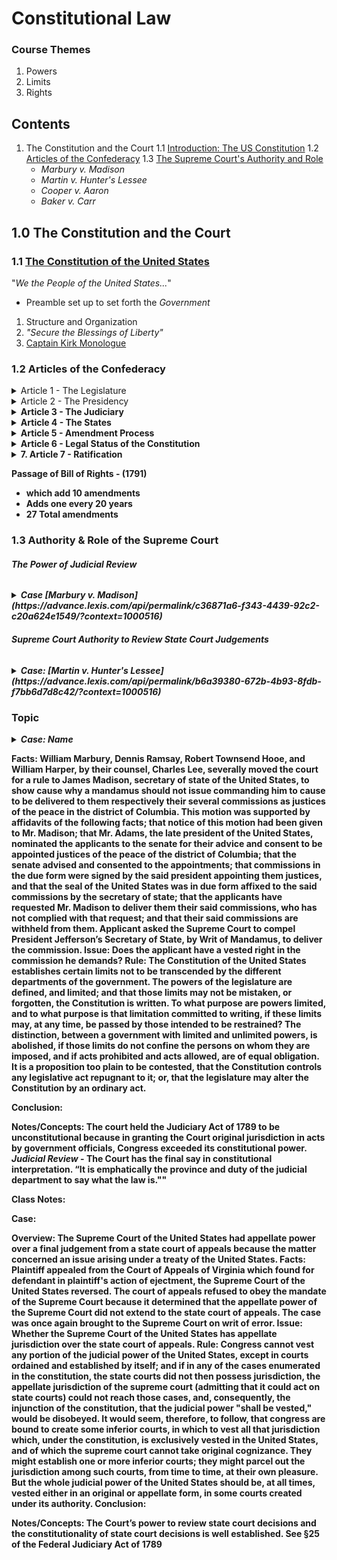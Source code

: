 # Constitutional Law
### Course Themes
1. Powers
2. Limits
3. Rights



## Contents

1. The Constitution and the Court
  1.1 [Introduction: The US Constitution](#11-introduction)
  1.2 [Articles of the Confederacy](https://alexeibex.github.io/constitutionallaw#12-articles-of-the-confederacy)
  1.3 [The Supreme Court's Authority and Role](#1.2)
     - *Marbury v. Madison*
     - *Martin v. Hunter's Lessee*
     - *Cooper v. Aaron*
     - *Baker v. Carr*

## 1.0 The Constitution and the Court
### 1.1 [The Constitution of the United States](https://www.law.cornell.edu/constitution)
"*We the People of the United States...*"
* Preamble set up to set forth the *Government*
1. Structure and Organization
1. *"Secure the Blessings of Liberty"*
1. [Captain Kirk Monologue](https://www.youtube.com/watch?v=uGO-SldLrNA)

### 1.2 Articles of the Confederacy

<details>
<summary>Article 1 - The Legislature</summary>
<ul>
  <li><b>Section 1: Legislative Powers</b></li>
    <ul>
      <li><i>"All Legislative Power herein granted shall be vested in a Congress of the United States"</i></li>
    </ul>
  <li><b>Section 2: The House of Representatives</b></li>
    <ul>
      <li>Creation of House and sets election terms.</li>
      <li>1st Stain of the Constitution* The 3/5ths clause</li>
    </ul>
  <li><b>Section 3: The Senate & Impeachment</b></li>
    <ul>
      <li>Creation of Senate and election terms</li>
      <li>Separate but **Interlocking** Powers</li>
      <li>Vice President has vote if tie</li>
      <li>Senate has the sole power to try all Impeachment</li>
      <li>"...on Oath or affirmation."</li>
      <li>Chief Justice of SCOTUS will preside over Impeachment</li>
      <li>Impeachment requires 2/3rds majority</li>
      <li>Impeachment results in exit from office</li>
    </ul>
  <li><b>Section 6: Compensation and Privileges of Members</b></li>
    <ul>
      <li>Prevention of abuse to promote free discussion & debate</li>
      <li>"for any Speech or Debate...they shall not be questioned in any other place"</li>
    </ul>
  <li><b>Section 7: Passage of Bills</b></li>
    <ul>
      <li>"Swiss Timepiece process of creation of law"</li>
      <li>"Let's make it **Hard** for the government to act..."</li>
    </ul>
  <li><b> Section 8: Scope of Legislative Power</b></li>
    <ul>
      <li>Commerce Clause of Congress</li>
      <li>"The Power to regulate Commerce among <b>different places...</b>"</li>
      <li>Patents & Trademarks</li>
      <li>International Law</li>
      <li>War Powers</li>
      <li>Necessary & Proper - <b><i>Elastic Clause</b></i></li>
    </ul>
  <li><b>Section 9:Limits on Legislative Power</b></li>
    <ul>
      <li>Stain #2 - Commerce of slaves</li>
      <li>Habeas Corpus</li>
      <li>Ex Post Facto</li>
      <li>No Title of Nobility & No Emoluments</li>
    </ul>
  <li><b>Section 10: Limits on States</b></li>
    <ul>
    <li>States cannot get involved in treaties</li>
    <li>No Bills of attainder & Ex Post Facto</li>
    <li>No Law impairing federal law</li>
    
</details>

<details>
<summary>Article 2 - The Presidency</summary>
  <ul>
    <li><b>Section 1: Election, Installation, Removal</b></li>
      <ul>
        <li>Natural Born citizen</li>
        <li>35 years old</li>
        <li>The Oath "I do solemnly swear"</li>
      </ul>
<li><b>Section 2: Presidential Powers<b></li>
  <ul>
    <li>Commander and Chief
    <li>Reprieves and Pardons
    <li><b>Appointment of all officials<b></li>
  </ul>
<li><b>Section 3:** *State of the Union, Receive Ambassadors, Laws Faithfully Executed, Commission Officers</b></li>
  <li>State of the Union</li>
<li><b>Section 4: Impeachment<b></li>
</ul>

</details>

<details>
<summary>Article 3 - The Judiciary</summary>
<ul>
  <li><b>Section 1: Judicial Power Vested</b></li>
  <li><b>Section 2: Scope of Judicial Power</b></li>
    <ul>
      <li>Subject Matter Jurisdiction</li>
      <li>Appellate Jurisdiction v. Original Jurisdiction</li>
      <li>Procedure of...</li>
    </ul>
<li><b>Section 3: Treason</b></li>
    <ul>
      <li>Specific guidelines for Treason</li>
    </ul>

</details>

<details>
<summary>Article 4 - The States</summary>

- **Section 1:** *Full Faith and Credit*
- **Section 2:** *Privileges & Immunities, Extradition, Fugitive Slaves*
- **Section 3:** *Admission of States*
  - Senate as an Undemocratic institution
- **Section 4:** *Guarantees to States*

</details>

<details>
<summary>Article 5 - Amendment Process</summary>

- 2/3rds & 3/4ths requirements for amendments
- Very Difficult to Change the Constitution
    - Super Super Majority

</details>

<details>
<summary>Article 6 - Legal Status of the Constitution</summary>

- Supremacy Clause
- "but no religious test shall ever be required..."


</details>

<details>
<summary>7. Article 7 - Ratification</summary>


</details>

Passage of Bill of Rights - (1791)



 - which add 10 amendments
 - Adds one every 20 years
 - 27 Total amendments

### 1.3 Authority & Role of the Supreme Court

###### ***The Power of Judicial Review***

<details>

<summary><i>Case [Marbury v. Madison](https://advance.lexis.com/api/permalink/c36871a6-f343-4439-92c2-c20a624e1549/?context=1000516)</i></summary>
<ul>
  <li><b>Overview:</b>Even though an applicant had a legal right to his appointment as justice of the peace, he was not entitled to a mandamus because the act giving the U.S. Supreme Court authority to issue a mandamus to an officer violated the Constitution.</li>
<br>
  <li><b>Facts:</b></li>
<br>
  <li><b>Issue:</b></li>
<br>
  <li><b>Rule:</b></li>
<br>
  <li><b>Conclusion:</b></li>
<br>
  <li><b>Notes/Concepts:</b></li>
<br>

</details>

###### ***Supreme Court Authority to Review State Court Judgements***

<details>

<summary><i>Case: [Martin v. Hunter's Lessee](https://advance.lexis.com/api/permalink/b6a39380-672b-4b93-8fdb-f7bb6d7d8c42/?context=1000516)</i></summary>
<ul>
  <li><b>Overview:</b> Even though an applicant had a legal right to his appointment as justice of the peace, he was not entitled to a mandamus because the act giving the U.S. Supreme Court authority to issue a mandamus to an officer violated the Constitution.</li>
<br>
  <li><b>Facts:</b></li>
<br>
  <li><b>Issue:</b></li>
<br>
  <li><b>Rule:</b></li>
<br>
  <li><b>Conclusion:</b></li>
<br>
  <li><b>Notes/Concepts:</b></li>
<br>

</details>

### Topic

<details>

<summary><i>Case: Name</i></summary>
<ul>
  <li><b>Overview:</b></li>
<br>
  <li><b>Facts:</b></li>
<br>
  <li><b>Issue:</b></li>
<br>
  <li><b>Rule:</b></li>
<br>
  <li><b>Conclusion:</b></li>
<br>
  <li><b>Notes/Concepts:</b></li>
<br>

</details>






**Facts:**
William Marbury, Dennis Ramsay, Robert Townsend Hooe, and William Harper, by their counsel, Charles Lee, severally moved the court for a rule to James Madison, secretary of state of the United States, to show cause why a mandamus should not issue commanding him to cause to be delivered to them respectively their several commissions as justices of the peace in the district of Columbia. This motion was supported by affidavits of the following facts; that notice of this motion had been given to Mr. Madison; that Mr. Adams, the late president of the United States, nominated the applicants to the senate for their advice and consent to be appointed justices of the peace of the district of Columbia; that the senate advised and consented to the appointments; that commissions in the due form were signed by the said president appointing them justices, and that the seal of the United States was in due form affixed to the said commissions by the secretary of state; that the applicants have requested Mr. Madison to deliver them their said commissions, who has not complied with that request; and that their said commissions are withheld from them.
Applicant asked the Supreme Court to compel President Jefferson’s Secretary of State, by Writ of Mandamus, to deliver the commission.
**Issue:**
Does the applicant have a vested right in the commission he demands?
**Rule:**
The Constitution of the United States establishes certain limits not to be transcended by the different departments of the government. The powers of the legislature are defined, and limited; and that those limits may not be mistaken, or forgotten, the Constitution is written. To what purpose are powers limited, and to what purpose is that limitation committed to writing, if these limits may, at any time, be passed by those intended to be restrained? The distinction, between a government with limited and unlimited powers, is abolished, if those limits do not confine the persons on whom they are imposed, and if acts prohibited and acts allowed, are of equal obligation. It is a proposition too plain to be contested, that the Constitution controls any legislative act repugnant to it; or, that the legislature may alter the Constitution by an ordinary act.

**Conclusion:**

**Notes/Concepts:**
The court held the Judiciary Act of 1789 to be unconstitutional because in granting the Court original jurisdiction in acts by government officials, Congress exceeded its constitutional power.
***Judicial Review*** - The Court has the final say in constitutional interpretation. “It is emphatically the province and duty of the judicial department to say what the law is.""



Class Notes:




Case:

 **Overview:** The Supreme Court of the United States had appellate power over a final judgement from a state court of appeals because the matter concerned an issue arising under a treaty of the United States.
**Facts:**
Plaintiff appealed from the Court of Appeals of Virginia which found for defendant in plaintiff's action of ejectment, the Supreme Court of the United States reversed. The court of appeals refused to obey the mandate of the Supreme Court because it determined that the appellate power of the Supreme Court did not extend to the state court of appeals. The case was once again brought to the Supreme Court on writ of error.
**Issue:**
Whether the Supreme Court of the United States has appellate jurisdiction over the state court of appeals.
**Rule:**
Congress cannot vest any portion of the judicial power of the United States, except in courts ordained and established by itself; and if in any of the cases enumerated in the constitution, the state courts did not then possess jurisdiction, the appellate jurisdiction of the supreme court (admitting that it could act on state courts) could not reach those cases, and, consequently, the injunction of the constitution, that the judicial power "shall be vested," would be disobeyed. It would seem, therefore, to follow, that congress are bound to create some inferior courts, in which to vest all that jurisdiction which, under the constitution, is exclusively vested in the United States, and of which the supreme court cannot take original cognizance. They might establish one or more inferior courts; they might parcel out the jurisdiction among such courts, from time to time, at their own pleasure. But the whole judicial power of the United States should be, at all times, vested either in an original or appellate form, in some courts created under its authority.
**Conclusion:**

**Notes/Concepts:**
The Court’s power to review state court decisions and the constitutionality of state court decisions is well established. See §25 of the Federal Judiciary Act of 1789
